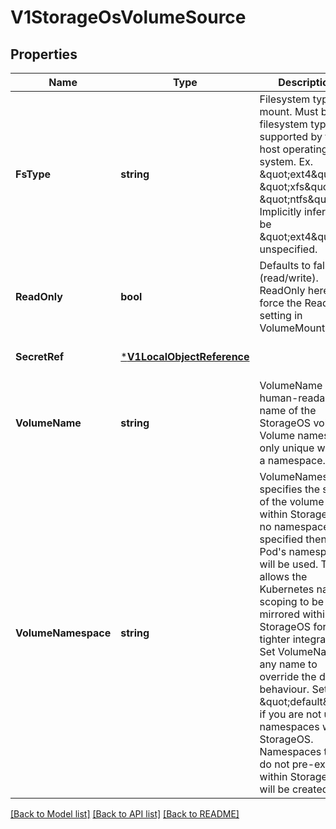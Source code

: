 # V1StorageOsVolumeSource

## Properties
Name | Type | Description | Notes
------------ | ------------- | ------------- | -------------
**FsType** | **string** | Filesystem type to mount. Must be a filesystem type supported by the host operating system. Ex. \&quot;ext4\&quot;, \&quot;xfs\&quot;, \&quot;ntfs\&quot;. Implicitly inferred to be \&quot;ext4\&quot; if unspecified. | [optional] [default to null]
**ReadOnly** | **bool** | Defaults to false (read/write). ReadOnly here will force the ReadOnly setting in VolumeMounts. | [optional] [default to null]
**SecretRef** | [***V1LocalObjectReference**](V1LocalObjectReference.md) |  | [optional] [default to null]
**VolumeName** | **string** | VolumeName is the human-readable name of the StorageOS volume.  Volume names are only unique within a namespace. | [optional] [default to null]
**VolumeNamespace** | **string** | VolumeNamespace specifies the scope of the volume within StorageOS.  If no namespace is specified then the Pod&#39;s namespace will be used.  This allows the Kubernetes name scoping to be mirrored within StorageOS for tighter integration. Set VolumeName to any name to override the default behaviour. Set to \&quot;default\&quot; if you are not using namespaces within StorageOS. Namespaces that do not pre-exist within StorageOS will be created. | [optional] [default to null]

[[Back to Model list]](../README.md#documentation-for-models) [[Back to API list]](../README.md#documentation-for-api-endpoints) [[Back to README]](../README.md)


